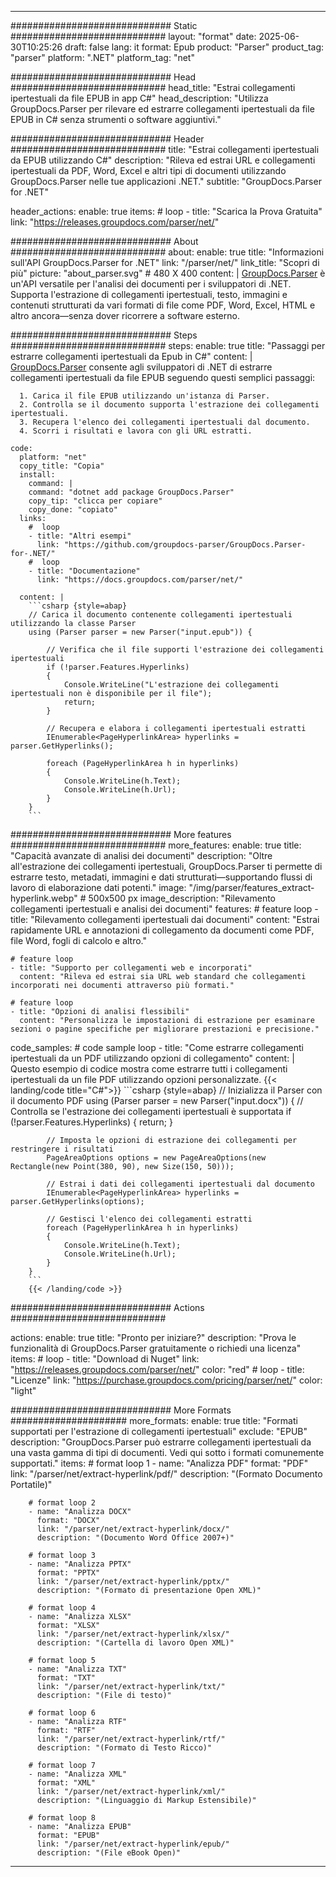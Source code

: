 


---
############################# Static ############################
layout: "format"
date:  2025-06-30T10:25:26
draft: false
lang: it
format: Epub
product: "Parser"
product_tag: "parser"
platform: ".NET"
platform_tag: "net"

############################# Head ############################
head_title: "Estrai collegamenti ipertestuali da file EPUB in app C#"
head_description: "Utilizza GroupDocs.Parser per rilevare ed estrarre collegamenti ipertestuali da file EPUB in C# senza strumenti o software aggiuntivi."

############################# Header ############################
title: "Estrai collegamenti ipertestuali da EPUB utilizzando C#" 
description: "Rileva ed estrai URL e collegamenti ipertestuali da PDF, Word, Excel e altri tipi di documenti utilizzando GroupDocs.Parser nelle tue applicazioni .NET."
subtitle: "GroupDocs.Parser for .NET" 

header_actions:
  enable: true
  items:
    #  loop
    - title: "Scarica la Prova Gratuita"
      link: "https://releases.groupdocs.com/parser/net/"
      
############################# About ############################
about:
    enable: true
    title: "Informazioni sull'API GroupDocs.Parser for .NET"
    link: "/parser/net/"
    link_title: "Scopri di più"
    picture: "about_parser.svg" # 480 X 400
    content: |
       [GroupDocs.Parser](/parser/net/) è un'API versatile per l'analisi dei documenti per i sviluppatori di .NET. Supporta l'estrazione di collegamenti ipertestuali, testo, immagini e contenuti strutturati da vari formati di file come PDF, Word, Excel, HTML e altro ancora—senza dover ricorrere a software esterno.

############################# Steps ############################
steps:
    enable: true
    title: "Passaggi per estrarre collegamenti ipertestuali da Epub in C#"
    content: |
      [GroupDocs.Parser](/parser/net/) consente agli sviluppatori di .NET di estrarre collegamenti ipertestuali da file EPUB seguendo questi semplici passaggi:
      
      1. Carica il file EPUB utilizzando un'istanza di Parser.
      2. Controlla se il documento supporta l'estrazione dei collegamenti ipertestuali.
      3. Recupera l'elenco dei collegamenti ipertestuali dal documento.
      4. Scorri i risultati e lavora con gli URL estratti.
   
    code:
      platform: "net"
      copy_title: "Copia"
      install:
        command: |
        command: "dotnet add package GroupDocs.Parser"
        copy_tip: "clicca per copiare"
        copy_done: "copiato"
      links:
        #  loop
        - title: "Altri esempi"
          link: "https://github.com/groupdocs-parser/GroupDocs.Parser-for-.NET/"
        #  loop
        - title: "Documentazione"
          link: "https://docs.groupdocs.com/parser/net/"
          
      content: |
        ```csharp {style=abap}
        // Carica il documento contenente collegamenti ipertestuali utilizzando la classe Parser
        using (Parser parser = new Parser("input.epub")) {

            // Verifica che il file supporti l'estrazione dei collegamenti ipertestuali
            if (!parser.Features.Hyperlinks)
            {
                Console.WriteLine("L'estrazione dei collegamenti ipertestuali non è disponibile per il file");
                return;
            }

            // Recupera e elabora i collegamenti ipertestuali estratti
            IEnumerable<PageHyperlinkArea> hyperlinks = parser.GetHyperlinks();

            foreach (PageHyperlinkArea h in hyperlinks)
            {
                Console.WriteLine(h.Text);
                Console.WriteLine(h.Url);
            }
        }
        ```  

############################# More features ############################
more_features:
  enable: true
  title: "Capacità avanzate di analisi dei documenti"
  description: "Oltre all'estrazione dei collegamenti ipertestuali, GroupDocs.Parser ti permette di estrarre testo, metadati, immagini e dati strutturati—supportando flussi di lavoro di elaborazione dati potenti."
  image: "/img/parser/features_extract-hyperlink.webp" # 500x500 px
  image_description: "Rilevamento collegamenti ipertestuali e analisi dei documenti"
  features:
    # feature loop
    - title: "Rilevamento collegamenti ipertestuali dai documenti"
      content: "Estrai rapidamente URL e annotazioni di collegamento da documenti come PDF, file Word, fogli di calcolo e altro."

    # feature loop
    - title: "Supporto per collegamenti web e incorporati"
      content: "Rileva ed estrai sia URL web standard che collegamenti incorporati nei documenti attraverso più formati."

    # feature loop
    - title: "Opzioni di analisi flessibili"
      content: "Personalizza le impostazioni di estrazione per esaminare sezioni o pagine specifiche per migliorare prestazioni e precisione."
      
  code_samples:
    # code sample loop
    - title: "Come estrarre collegamenti ipertestuali da un PDF utilizzando opzioni di collegamento"
      content: |
        Questo esempio di codice mostra come estrarre tutti i collegamenti ipertestuali da un file PDF utilizzando opzioni personalizzate.
        {{< landing/code title="C#">}}
        ```csharp {style=abap}
        //  Inizializza il Parser con il documento PDF
        using (Parser parser = new Parser("input.docx"))
        {
            // Controlla se l'estrazione dei collegamenti ipertestuali è supportata
            if (!parser.Features.Hyperlinks)
            {
                return;
            }

            // Imposta le opzioni di estrazione dei collegamenti per restringere i risultati
            PageAreaOptions options = new PageAreaOptions(new Rectangle(new Point(380, 90), new Size(150, 50)));

            // Estrai i dati dei collegamenti ipertestuali dal documento
            IEnumerable<PageHyperlinkArea> hyperlinks = parser.GetHyperlinks(options);

            // Gestisci l'elenco dei collegamenti estratti
            foreach (PageHyperlinkArea h in hyperlinks)
            {
                Console.WriteLine(h.Text);
                Console.WriteLine(h.Url);
            }
        }
        ```
        {{< /landing/code >}}


############################# Actions ############################

actions:
  enable: true
  title: "Pronto per iniziare?"
  description: "Prova le funzionalità di GroupDocs.Parser gratuitamente o richiedi una licenza"
  items:
    #  loop
    - title: "Download di Nuget"
      link: "https://releases.groupdocs.com/parser/net/"
      color: "red"
        #  loop
    - title: "Licenze"
      link: "https://purchase.groupdocs.com/pricing/parser/net/"
      color: "light"


############################# More Formats #####################
more_formats:
    enable: true
    title: "Formati supportati per l'estrazione di collegamenti ipertestuali"
    exclude: "EPUB"
    description: "GroupDocs.Parser può estrarre collegamenti ipertestuali da una vasta gamma di tipi di documenti. Vedi qui sotto i formati comunemente supportati."
    items: 
        # format loop 1
        - name: "Analizza PDF"
          format: "PDF"
          link: "/parser/net/extract-hyperlink/pdf/"
          description: "(Formato Documento Portatile)"
          
        # format loop 2
        - name: "Analizza DOCX"
          format: "DOCX"
          link: "/parser/net/extract-hyperlink/docx/"
          description: "(Documento Word Office 2007+)"
          
        # format loop 3
        - name: "Analizza PPTX"
          format: "PPTX"
          link: "/parser/net/extract-hyperlink/pptx/"
          description: "(Formato di presentazione Open XML)"
          
        # format loop 4
        - name: "Analizza XLSX"
          format: "XLSX"
          link: "/parser/net/extract-hyperlink/xlsx/"
          description: "(Cartella di lavoro Open XML)"
          
        # format loop 5
        - name: "Analizza TXT"
          format: "TXT"
          link: "/parser/net/extract-hyperlink/txt/"
          description: "(File di testo)"
          
        # format loop 6
        - name: "Analizza RTF"
          format: "RTF"
          link: "/parser/net/extract-hyperlink/rtf/"
          description: "(Formato di Testo Ricco)"
          
        # format loop 7
        - name: "Analizza XML"
          format: "XML"
          link: "/parser/net/extract-hyperlink/xml/"
          description: "(Linguaggio di Markup Estensibile)"
          
        # format loop 8
        - name: "Analizza EPUB"
          format: "EPUB"
          link: "/parser/net/extract-hyperlink/epub/"
          description: "(File eBook Open)"
         
          

---